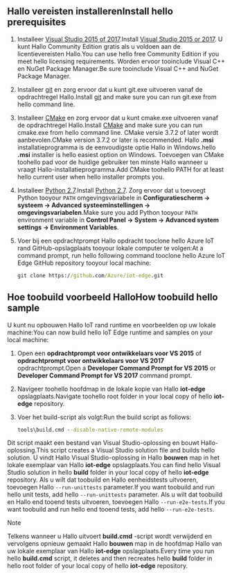 ## <a name="install-hello-prerequisites"></a><span data-ttu-id="88361-101">Hallo vereisten installeren</span><span class="sxs-lookup"><span data-stu-id="88361-101">Install hello prerequisites</span></span>

1. <span data-ttu-id="88361-102">Installeer [Visual Studio 2015 of 2017](https://www.visualstudio.com).</span><span class="sxs-lookup"><span data-stu-id="88361-102">Install [Visual Studio 2015 or 2017](https://www.visualstudio.com).</span></span> <span data-ttu-id="88361-103">U kunt Hallo Community Edition gratis als u voldoen aan de licentievereisten Hallo.</span><span class="sxs-lookup"><span data-stu-id="88361-103">You can use hello free Community Edition if you meet hello licensing requirements.</span></span> <span data-ttu-id="88361-104">Worden ervoor tooinclude Visual C++ en NuGet Package Manager.</span><span class="sxs-lookup"><span data-stu-id="88361-104">Be sure tooinclude Visual C++ and NuGet Package Manager.</span></span>

1. <span data-ttu-id="88361-105">Installeer [git](http://www.git-scm.com) en zorg ervoor dat u kunt git.exe uitvoeren vanaf de opdrachtregel Hallo.</span><span class="sxs-lookup"><span data-stu-id="88361-105">Install [git](http://www.git-scm.com) and make sure you can run git.exe from hello command line.</span></span>

1. <span data-ttu-id="88361-106">Installeer [CMake](https://cmake.org/download/) en zorg ervoor dat u kunt cmake.exe uitvoeren vanaf de opdrachtregel Hallo.</span><span class="sxs-lookup"><span data-stu-id="88361-106">Install [CMake](https://cmake.org/download/) and make sure you can run cmake.exe from hello command line.</span></span> <span data-ttu-id="88361-107">CMake versie 3.7.2 of later wordt aanbevolen.</span><span class="sxs-lookup"><span data-stu-id="88361-107">CMake version 3.7.2 or later is recommended.</span></span> <span data-ttu-id="88361-108">Hallo **.msi** installatieprogramma is de eenvoudigste optie Hallo in Windows.</span><span class="sxs-lookup"><span data-stu-id="88361-108">hello **.msi** installer is hello easiest option on Windows.</span></span> <span data-ttu-id="88361-109">Toevoegen van CMake toohello pad voor de huidige gebruiker ten minste Hallo wanneer u vraagt Hallo-installatieprogramma.</span><span class="sxs-lookup"><span data-stu-id="88361-109">Add CMake toohello PATH for at least hello current user when hello installer prompts you.</span></span>

1. <span data-ttu-id="88361-110">Installeer [Python 2.7](https://www.python.org/downloads/release/python-27).</span><span class="sxs-lookup"><span data-stu-id="88361-110">Install [Python 2.7](https://www.python.org/downloads/release/python-27).</span></span> <span data-ttu-id="88361-111">Zorg ervoor dat u toevoegt Python tooyour `PATH` omgevingsvariabele in **Configuratiescherm -> systeem -> Advanced systeeminstellingen -> omgevingsvariabelen**.</span><span class="sxs-lookup"><span data-stu-id="88361-111">Make sure you add Python tooyour `PATH` environment variable in **Control Panel -> System -> Advanced system settings -> Environment Variables**.</span></span>

1. <span data-ttu-id="88361-112">Voer bij een opdrachtprompt Hallo opdracht tooclone hello Azure IoT rand GitHub-opslagplaats tooyour lokale computer te volgen:</span><span class="sxs-lookup"><span data-stu-id="88361-112">At a command prompt, run hello following command tooclone hello Azure IoT Edge GitHub repository tooyour local machine:</span></span>

    ```cmd
    git clone https://github.com/Azure/iot-edge.git
    ```

## <a name="how-toobuild-hello-sample"></a><span data-ttu-id="88361-113">Hoe toobuild voorbeeld Hallo</span><span class="sxs-lookup"><span data-stu-id="88361-113">How toobuild hello sample</span></span>

<span data-ttu-id="88361-114">U kunt nu opbouwen Hallo IoT rand runtime en voorbeelden op uw lokale machine:</span><span class="sxs-lookup"><span data-stu-id="88361-114">You can now build hello IoT Edge runtime and samples on your local machine:</span></span>

1. <span data-ttu-id="88361-115">Open een **opdrachtprompt voor ontwikkelaars voor VS 2015** of **opdrachtprompt voor ontwikkelaars voor VS 2017** opdrachtprompt.</span><span class="sxs-lookup"><span data-stu-id="88361-115">Open a **Developer Command Prompt for VS 2015** or **Developer Command Prompt for VS 2017** command prompt.</span></span>

1. <span data-ttu-id="88361-116">Navigeer toohello hoofdmap in de lokale kopie van Hallo **iot-edge** opslagplaats.</span><span class="sxs-lookup"><span data-stu-id="88361-116">Navigate toohello root folder in your local copy of hello **iot-edge** repository.</span></span>

1. <span data-ttu-id="88361-117">Voer het build-script als volgt:</span><span class="sxs-lookup"><span data-stu-id="88361-117">Run the build script as follows:</span></span>

    ```cmd
    tools\build.cmd --disable-native-remote-modules
    ```

<span data-ttu-id="88361-118">Dit script maakt een bestand van Visual Studio-oplossing en bouwt Hallo-oplossing.</span><span class="sxs-lookup"><span data-stu-id="88361-118">This script creates a Visual Studio solution file and builds hello solution.</span></span> <span data-ttu-id="88361-119">U vindt Hallo Visual Studio-oplossing in Hallo **bouwen** map in het lokale exemplaar van Hallo **iot-edge** opslagplaats.</span><span class="sxs-lookup"><span data-stu-id="88361-119">You can find hello Visual Studio solution in hello **build** folder in your local copy of hello **iot-edge** repository.</span></span> <span data-ttu-id="88361-120">Als u wilt dat toobuild en Hallo eenheidstests uitvoeren, toevoegen Hallo `--run-unittests` parameter.</span><span class="sxs-lookup"><span data-stu-id="88361-120">If you want toobuild and run hello unit tests, add hello `--run-unittests` parameter.</span></span> <span data-ttu-id="88361-121">Als u wilt dat toobuild en Hallo end tooend tests uitvoeren, toevoegen Hallo `--run-e2e-tests`.</span><span class="sxs-lookup"><span data-stu-id="88361-121">If you want toobuild and run hello end tooend tests, add hello `--run-e2e-tests`.</span></span>

> [!NOTE]
> <span data-ttu-id="88361-122">Telkens wanneer u Hallo uitvoert **build.cmd** -script wordt verwijderd en vervolgens opnieuw gemaakt Hallo **bouwen** map in de hoofdmap Hallo van uw lokale exemplaar van Hallo **iot-edge** opslagplaats.</span><span class="sxs-lookup"><span data-stu-id="88361-122">Every time you run hello **build.cmd** script, it deletes and then recreates hello **build** folder in hello root folder of your local copy of hello **iot-edge** repository.</span></span>

